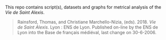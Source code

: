 This repo contains script(s), datasets and graphs for metrical analysis of the _Vie de Saint Alexis_.

> Rainsford, Thomas, and Christiane Marchello-Nizia, (eds). 2018. _Vie de Saint Alexis_. Lyon : ENS de Lyon. Published on-line by the ENS de Lyon into the Base de français médiéval, last change on 30-6-2006.
